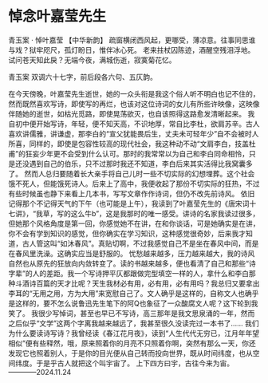 # 悼念叶嘉莹先生
青玉案 · 悼叶嘉莹 【中华新韵】
 疏窗横闭西风起，更哪受，薄凉意。往事同思谁与戏？狱牢咫尺，孤灯盼日，惟伴冰心死。
 老来拄杖囚陈迹，酒醒空残泪浮地。试问苍天知此戾？无端今夜，满城伤逝，寂寞菊花忆。


青玉案 双调六十七字，前后段各六句、五仄韵。

在今天傍晚，叶嘉莹先生逝世，她的一众头衔是我这个俗人听不明白也记不住的，然而既然喜欢写诗，即使写的再烂，也该对这位诗词的女儿有所些许映像，这映像伴随她的逝世，如枯光觅路，即使晃荡欲灭，也自该照得这路愈发清晰起来。
我自初中便开始写诗，年轻，便不知天高，不识地厚，常自比李杜，欲肩苏辛。古人喜欢讲儒雅，讲谦虚，那李白的“宣父犹能畏后生，丈夫未可轻年少”自不会被时人所喜，同样的，即使是包容性较高的现代社会，我这种动不动“文肩李白，技盖杜甫”的狂妄少年更不会受到什么认可。那时的我常常以为自己和李白同命相怜，只是还没遇到自己的伯乐，只不过那时我还不知道，李白后来其实活得比我窝囊多了。
然而人总归要随着长大亲手将自己儿时一些不切实际的幻想埋葬。这个社会饿不死人，但能饿死诗人。后来上了高中，我便收起了那份不切实际的狂热，不过有些时候虽也静下来看上几本书，写写文章作作诗词，但仍不改先前诗风。
依旧记得那个不记得天气的下午（也可能是上午），我读到了叶嘉莹先生的《唐宋词十七讲》，“我草，写的这么牛b”，这是我那时的唯一感受。讲诗的名家我读过很多，但她那个风格角度是第一回，你感觉她不在讲，在和你谈话，可是她确实是在讲，你不会有学到知识的感觉，但你确实在学习知识，这种感觉很奇妙，后来我才知道，古人管这叫“如沐春风”。真贴切啊，不过我感觉自己不是坐在春风中间，而是在春风里洗澡。这确实应当是舒服的。
忧愁越来越多，压力越来越大，我的诗风自然也从原先的狂放向内敛转变了。读的书越来越多，便也看清了自己和那些“诗字辈”的人的差距。我一个写诗押平仄都跟做完型填空一样的人，拿什么和李白那种斗酒诗百篇的天才比呢？天生我材必有用，必有用，必有用吗？我总归又要拿出李耳的“无用之用，方为大用”来宽慰自己了。文人确乎是这样的，自称文人也确乎是这样的，要不怎么说鲁迅先生笔下的阿Q也象征了一众酸腐文人呢？这下轮到我笑了。
我很少写悼词，甚至也早已不写诗，高三那年是我文思泉涌的一年，然而之后似乎“文学”这两个字离我越来越远了，我甚至很久没读完过一本书了......
我们为什么要读诗写诗？我曾经读《春江花月夜》，读到“人生代代无穷已，江月年年望相似”便有些释然，哦，原来照着你的月亮不只照着你啊，突然有那么一天，你还发现它也照着别人，于是你的目光便从自己转而投向世界，既从时间纬度，也从空间纬度。于是乎古人就把这个叫宇宙了。
上下四方曰宇，古往今来为宙。
 ————2024.11.24